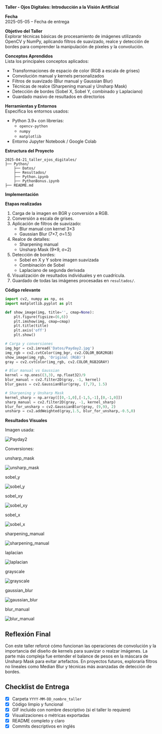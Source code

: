 **Taller - Ojos Digitales: Introducción a la Visión Artificial**

**Fecha**  
2025-05-05 – Fecha de entrega

**Objetivo del Taller**  
Explorar técnicas básicas de procesamiento de imágenes utilizando OpenCV y NumPy, aplicando filtros de suavizado, realce y detección de bordes para comprender la manipulación de píxeles y la convolución.

**Conceptos Aprendidos**  
Lista los principales conceptos aplicados:

- Transformaciones de espacio de color (RGB a escala de grises)  
- Convolución manual y kernels personalizados  
- Filtros de suavizado (Blur manual y Gaussian Blur)  
- Técnicas de realce (Sharpening manual y Unsharp Mask)  
- Detección de bordes (Sobel X, Sobel Y, combinado y Laplaciano)  
- Guardado masivo de resultados en directorios  

**Herramientas y Entornos**  
Especifica los entornos usados:

- Python 3.9+ con librerías:  
  - `opencv-python`  
  - `numpy`  
  - `matplotlib`  
- Entorno Jupyter Notebook / Google Colab  

**Estructura del Proyecto**
```
2025-04-21_taller_ojos_digitales/
├── Python/               
    ├── Datos/                 
    ├── Resultados/            
    ├── Python.ipynb
    ├── PythonBonus.ipynb
├── README.md
```
**Implementación**  

**Etapas realizadas**

1. Carga de la imagen en BGR y conversión a RGB.  
2. Conversión a escala de grises.  
3. Aplicación de filtros de suavizado:  
   - Blur manual con kernel 3×3  
   - Gaussian Blur (7×7, σ=1.5)  
4. Realce de detalles:  
   - Sharpening manual  
   - Unsharp Mask (9×9, σ=2)  
5. Detección de bordes:  
   - Sobel en X y Y sobre imagen suavizada  
   - Combinación de Sobel  
   - Laplaciano de segunda derivada  
6. Visualización de resultados individuales y en cuadrícula.  
7. Guardado de todas las imágenes procesadas en `resultados/`.

**Código relevante**
```python
import cv2, numpy as np, os
import matplotlib.pyplot as plt

def show_image(img, title='', cmap=None):
    plt.figure(figsize=(6,6))
    plt.imshow(img, cmap=cmap)
    plt.title(title)
    plt.axis('off')
    plt.show()

# Carga y conversiones
img_bgr = cv2.imread('Datos/Payday2.jpg')
img_rgb = cv2.cvtColor(img_bgr, cv2.COLOR_BGR2RGB)
show_image(img_rgb, 'Original (RGB)')
gray = cv2.cvtColor(img_rgb, cv2.COLOR_RGB2GRAY)

# Blur manual vs Gaussian
kernel = np.ones((3,3), np.float32)/9
blur_manual = cv2.filter2D(gray, -1, kernel)
blur_gauss = cv2.GaussianBlur(gray, (7,7), 1.5)

# Sharpening y Unsharp Mask
kernel_sharp = np.array([[0,-1,0],[-1,5,-1],[0,-1,0]])
sharp_manual = cv2.filter2D(gray, -1, kernel_sharp)
blur_for_unsharp = cv2.GaussianBlur(gray, (9,9), 2)
unsharp = cv2.addWeighted(gray,1.5, blur_for_unsharp,-0.5,0)
```

**Resultados Visuales**

Imagen usada:

![Payday2](https://github.com/user-attachments/assets/ee9e1673-7c04-4444-8146-43f63b392b73)

Conversiones:

unsharp_mask

![unsharp_mask](https://github.com/user-attachments/assets/3be14bd3-afb3-4080-b111-54c69e177992)

sobel_y

![sobel_y](https://github.com/user-attachments/assets/a2b4f2ab-fb86-48d6-a298-737f328f399b)

sobel_xy

![sobel_xy](https://github.com/user-attachments/assets/44dcb82e-e445-4f6d-8401-decfe50d163a)

sobel_x

![sobel_x](https://github.com/user-attachments/assets/b2704502-8f87-40ca-8a9d-c0314c15c33f)

sharpening_manual

![sharpening_manual](https://github.com/user-attachments/assets/4b52c6a2-beb1-47f6-8117-f8ef07d21e09)

laplacian

![laplacian](https://github.com/user-attachments/assets/6f5986d7-fbcb-4284-843d-c6e3a50a1443)

grayscale

![grayscale](https://github.com/user-attachments/assets/538da87a-cea9-47c7-911a-2ca60cf54e14)

gaussian_blur

![gaussian_blur](https://github.com/user-attachments/assets/9519c264-bedd-473e-9688-a99771fe17f6)

blur_manual

![blur_manual](https://github.com/user-attachments/assets/24648a2e-1f9c-4f72-8ddf-3e88d9a66fbd)


## Reflexión Final

Con este taller reforcé cómo funcionan las operaciones de convolución y la importancia del diseño de kernels para suavizar o realzar imágenes. La parte más compleja fue entender el balance de pesos en la máscara de Unsharp Mask para evitar artefactos. En proyectos futuros, exploraría filtros no lineales como Median Blur y técnicas más avanzadas de detección de bordes.

## Checklist de Entrega

- [x] Carpeta `YYYY-MM-DD_nombre_taller`
- [x] Código limpio y funcional
- [x] GIF incluido con nombre descriptivo (si el taller lo requiere)
- [x] Visualizaciones o métricas exportadas
- [x] README completo y claro
- [x] Commits descriptivos en inglés
